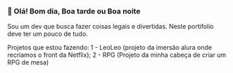 ### 👋 Olá! Bom dia, Boa tarde ou Boa noite

Sou um dev que busca fazer coisas legais e divertidas. Neste portifolio deve ter um pouco de tudo.

Projetos que estou fazendo:
  1 - LeoLeo (projeto da imersão alura onde recriamos o front da Netflix);
  2 - RPG (Projeto da minha cabeça de criar um RPG de mesa)
<!--
**DevLeonardoFA/DevLeonardoFA** is a ✨ _special_ ✨ repository because its `README.md` (this file) appears on your GitHub profile.

Here are some ideas to get you started:

- 🔭 I’m currently working on ...
- 🌱 I’m currently learning ...
- 👯 I’m looking to collaborate on ...
- 🤔 I’m looking for help with ...
- 💬 Ask me about ...
- 📫 How to reach me: ...
- 😄 Pronouns: ...
- ⚡ Fun fact: ...
-->
